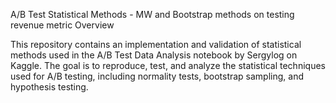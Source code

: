 A/B Test Statistical Methods - MW and Bootstrap methods on testing revenue metric
Overview


This repository contains an implementation and validation of statistical methods used in the A/B Test Data Analysis notebook by Sergylog on Kaggle. The goal is to reproduce, test, and analyze the statistical techniques used for A/B testing, including normality tests, bootstrap sampling, and hypothesis testing.
